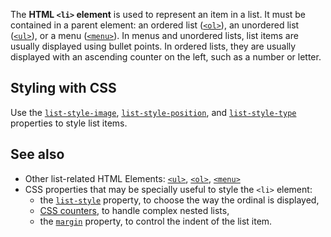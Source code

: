 <!-- <short-description> -->
The **HTML `<li>` element** is used to represent an item in a list. It
must be contained in a parent element: an ordered list
([`<ol>`](/en-US/docs/Web/HTML/Element/ol)),
an unordered list
([`<ul>`](/en-US/docs/Web/HTML/Element/ul)),
or a menu
([`<menu>`](/en-US/docs/Web/HTML/Element/menu)).
In menus and unordered lists, list items are usually displayed using
bullet points. In ordered lists, they are usually displayed with an
ascending counter on the left, such as a number or letter.
<!-- </short-description> -->

<!-- <overview> -->
<!-- </overview> -->

<!-- <usage-notes> -->
<!-- </usage-notes> -->

<!-- <styling-with-css> -->
Styling with CSS
----------------

Use the
[`list-style-image`](/en-US/docs/Web/CSS/list-style-image),
[`list-style-position`](/en-US/docs/Web/CSS/list-style-position), and
[`list-style-type`](/en-US/docs/Web/CSS/list-style-type)
properties to style list items.
<!-- </styling-with-css> -->

<!-- <see-also> -->

See also
--------

-   Other list-related HTML Elements:
    [`<ul>`](/en-US/docs/Web/HTML/Element/ul),
    [`<ol>`](/en-US/docs/Web/HTML/Element/ol),
    [`<menu>`](/en-US/docs/Web/HTML/Element/menu)
-   CSS properties that may be specially useful to style the `<li>`
    element:
    -   the
        [`list-style`](/en-US/docs/Web/CSS/list-style)
        property, to choose the way the ordinal is displayed,
    -   [CSS counters](/en-US/docs/Web/CSS/CSS_Lists_and_Counters/Using_CSS_counters),
        to handle complex nested lists,
    -   the [`margin`](/en-US/docs/Web/CSS/margin)
        property, to control the indent of the list item.
<!-- </see-also> -->
